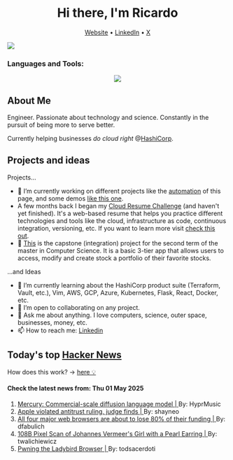 
<!-- This is an HTML comment in your markdown file -->

<h1 align="center">Hi there, I'm Ricardo</h1>
<p align="center">
  <a href="ricardorompar.com">Website</a> •
  <a href="https://www.linkedin.com/in/ricardo-romero-paredes/">LinkedIn</a> •
  <a href="https://twitter.com/ricardorompar">X</a>
</p>
<img src="https://badges.pufler.dev/visits/{ricardorompar}/{ricardorompar}"/>

<h3 align="left">Languages and Tools:</h3>
<p align="center">
  <a href="https://skillicons.dev">
    <img src="https://skillicons.dev/icons?i=terraform,aws,gcp,azure,git,python,kubernetes,react,js,docker,ubuntu" />
  </a>
</p>

<h2>About Me</h2>
Engineer. Passionate about technology and science. Constantly in the pursuit of being more to serve better.

Currently helping businesses <i>do cloud right</i> @<a href="https://github.com/hashicorp">HashiCorp</a>.

<h2>Projects and ideas</h2>
Projects...
<ul>
  <li>🔭 I’m currently working on different projects like the <a href="https://github.com/ricardorompar/ricardorompar/blob/main/automate.py">automation</a> of this page, and some demos <a href="https://github.com/ricardorompar/boundary-ansible-demo">like this one</a>.
  </li>

  <li >A few months back I began my <a href="https://github.com/ricardorompar/cloudResumeChallenge">Cloud Resume Challenge</a> (and haven't yet finished). It's a web-based resume that helps you practice different technologies and tools like the cloud, infrastructure as code, continuous integration, versioning, etc. If you want to learn more visit <a href="https://cloudresumechallenge.dev/docs/the-challenge/aws/">check this out</a>.
  </li>

  <li>🔭 <a href="https://github.com/ricardorompar/capstoneT2">This</a> is the capstone (integration) project for the second term of the master in Computer Science. It is a basic 3-tier app that allows users to access, modify and create stock a portfolio of their favorite stocks.
  </li>
</ul>
...and Ideas
<ul>
  <li>🌱 I’m currently learning about the HashiCorp product suite (Terraform, Vault, etc.), Vim, AWS, GCP, Azure, Kubernetes, Flask, React, Docker, etc.
  </li>
  <li>👯 I’m open to collaborating on any project.</li>
  <li>💬 Ask me about anything. I love computers, science, outer space, businesses, money, etc.</li>
  <li>📫 How to reach me: <a href="https://www.linkedin.com/in/ricardo-romero-paredes/">Linkedin</a></li>
</ul>

<h2>Today's top <a href='https://news.ycombinator.com/'>Hacker News</a></h2>
How does this work? -> <a href='./AUTOMATIC.md'>here 💡</a>

<h4>Check the latest news from: Thu 01 May 2025</h4>
<ol>
<li>
    <a href=https://www.inceptionlabs.ai/introducing-mercury>
        Mercury: Commercial-scale diffusion language model |
    </a>
    By: HyprMusic
</li>

<li>
    <a href=https://www.wsj.com/tech/apple-violated-antitrust-ruling-federal-judge-finds-66b85957>
        Apple violated antitrust ruling, judge finds |
    </a>
    By: shayneo
</li>

<li>
    <a href=https://danfabulich.medium.com/all-four-major-web-browsers-are-about-to-lose-80-of-their-funding-0e42ceb358f1>
        All four major web browsers are about to lose 80% of their funding |
    </a>
    By: dfabulich
</li>

<li>
    <a href=https://www.hirox-europe.com/gigapixel/girl-with-a-pearl-earring/>
        108B Pixel Scan of Johannes Vermeer's Girl with a Pearl Earring |
    </a>
    By: twalichiewicz
</li>

<li>
    <a href=https://jessie.cafe/posts/pwning-ladybirds-libjs/>
        Pwning the Ladybird Browser |
    </a>
    By: todsacerdoti
</li>
</ol>